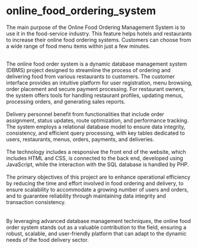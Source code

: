 # online_food_ordering_system
The main purpose of the Online Food Ordering Management System is to use it in the food-service industry. This feature helps hotels and restaurants to increase their online food ordering systems. Customers can choose from a wide range of food menu items within just a few minutes.<br></br>

The online food order system is a dynamic database management system (DBMS) project designed to streamline the process of ordering and delivering food from various restaurants to customers. The customer interface provides an intuitive platform for user registration, menu browsing, order placement and secure payment processing. For restaurant owners, the system offers tools for handling restaurant profiles, updating menus, processing orders, and generating sales reports.<br></br>
Delivery personnel benefit from functionalities that include order assignment, status updates, route optimization, and performance tracking. The system employs a relational database model to ensure data integrity, consistency, and efficient query processing, with key tables dedicated to users, restaurants, menus, orders, payments, and deliveries. 
<br></br>
The technology includes a responsive the front end of the website, which includes HTML and CSS, is connected to the back end, developed using JavaScript, while the interaction with the SQL database is handled by PHP.<br></br>
The primary objectives of this project are to enhance operational efficiency by reducing the time and effort involved in food ordering and delivery, to ensure scalability to accommodate a growing number of users and orders, and to guarantee reliability through maintaining data integrity and transaction consistency.<br></br>    
By leveraging advanced database management techniques, the online food order system stands out as a valuable contribution to the field, ensuring a robust, scalable, and user-friendly platform that can adapt to the dynamic needs of the food delivery sector.
